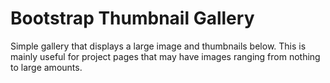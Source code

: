 Bootstrap Thumbnail Gallery
===========================

Simple gallery that displays a large image and thumbnails below. This is mainly useful for project pages that may have images ranging from nothing to large amounts.